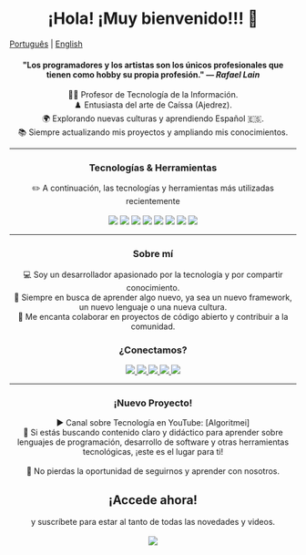<h1 align="center">¡Hola! ¡Muy bienvenido!!! 🖖</h1>

[Português](README.md) | [English](README.en.md)

<div align="center">
    <h4>"Los programadores y los artistas son los únicos profesionales que tienen como hobby su propia profesión." — <i>Rafael Lain</i></h4>
</div>

<div align="center">
    👨‍🏫 Profesor de Tecnología de la Información.
</div>
<div align="center">
   ♟️ Entusiasta del arte de Caíssa (Ajedrez).  
</div>
<div align="center">
   🌍 Explorando nuevas culturas y aprendiendo Español 🇪🇸.  
</div>
<div align="center">
   📚 Siempre actualizando mis proyectos y ampliando mis conocimientos.  
</div>

---

<div align="center">
    <h3>Tecnologías & Herramientas</h3>
    ✏️ A continuación, las tecnologías y herramientas más utilizadas recientemente 
</div>
<br>
    <div align="center">
    <img src="https://img.shields.io/badge/Python-FFD43B?style=for-the-badge&logo=python&logoColor=blue"> 
    <img src="https://img.shields.io/badge/JavaScript-323330?style=for-the-badge&logo=javascript&logoColor=F7DF1E"> 
    <img src="https://img.shields.io/badge/PHP-777BB4?style=for-the-badge&logo=php&logoColor=white"> 
    <img src="https://img.shields.io/badge/CSS3-1572B6?style=for-the-badge&logo=css3&logoColor=white">
    <img src="https://img.shields.io/badge/HTML5-E34F26?style=for-the-badge&logo=html5&logoColor=white"> 
    <img src="https://img.shields.io/badge/Laravel-FF2D20?style=for-the-badge&logo=laravel&logoColor=white">
    <img src="https://img.shields.io/badge/MySQL-005C84?style=for-the-badge&logo=mysql&logoColor=white">
    <img src="https://img.shields.io/badge/Canva-%2300C4CC.svg?&style=for-the-badge&logo=Canva&logoColor=white"
</div>

---

<div align="center">
    <h3>Sobre mí</h3>
        <div align="center">
            💻 Soy un desarrollador apasionado por la tecnología y por compartir conocimiento.
        </div>
        <div align="center">
            🚀 Siempre en busca de aprender algo nuevo, ya sea un nuevo framework, un nuevo lenguaje o una nueva cultura.
        </div>
        <div align="center">
        🤝 Me encanta colaborar en proyectos de código abierto y contribuir a la comunidad.
        </div>
</div>

<div align="center">
    <h3>¿Conectamos?</h3>
    <a href="https://www.linkedin.com/in/pedro-ricardo-de-campos/" target="_blank">
        <img src="https://img.shields.io/badge/LinkedIn-0077B5?style=for-the-badge&logo=linkedin&logoColor=white">
    </a>
    <a href="https://instagram.com/pedrordcampos75" target="_blank">
        <img loading="lazy" src="https://img.shields.io/badge/-Instagram-%23E4405F?style=for-the-badge&logo=instagram&logoColor=white" target="_blank">
    </a>
    <a href="mailto:pedro.rdcampos@hotmail.com">
        <img src="https://img.shields.io/badge/Email-D14836?style=for-the-badge&logo=gmail&logoColor=white">
    </a>
    <a href="https://wa.me/5515997523275" target="_blank">
        <img src="https://img.shields.io/badge/WhatsApp-25D366?style=for-the-badge&logo=whatsapp&logoColor=white">
    </a>
    <a href="https://www.duolingo.com/profile/PedroRdCampos75" target="_blank">
        <img src="https://img.shields.io/badge/Duolingo-58CC02?style=for-the-badge&logo=duolingo&logoColor=white">
    </a>
</div>

---

<div align="center">
    <h3>¡Nuevo Proyecto!</h3>        
    <div align="center">
    ▶️ Canal sobre Tecnología en YouTube: [Algoritmei] 
    </div>
    <div align="center">
    🎥 Si estás buscando contenido claro y didáctico para aprender sobre lenguajes de programación, desarrollo de software y otras herramientas tecnológicas, ¡este es el lugar para ti!
    </div>
</div>
    <br>
<div align="center">
    🔔 No pierdas la oportunidad de seguirnos y aprender con nosotros. <h2>¡Accede ahora!</h2> y suscríbete para estar al tanto de todas las novedades y videos.
</div>
    <br>
<div align="center">
        <a href="https://www.youtube.com/@algoritmei" target="_blank">
            <img src="https://img.shields.io/badge/YouTube-FF0000?style=for-the-badge&logo=youtube&logoColor=white">
        </a>
    </div>
</div>
